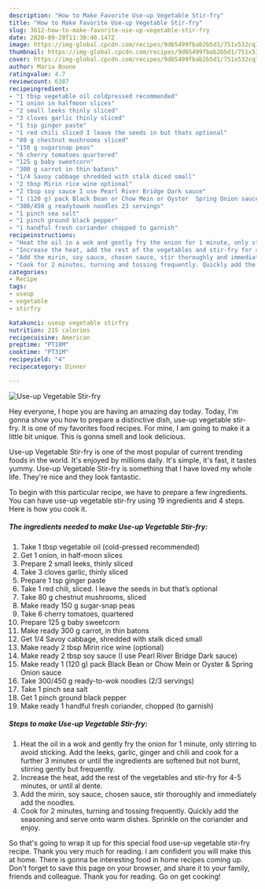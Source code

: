 ```yaml
---
description: "How to Make Favorite Use-up Vegetable Stir-fry"
title: "How to Make Favorite Use-up Vegetable Stir-fry"
slug: 3612-how-to-make-favorite-use-up-vegetable-stir-fry
date: 2020-09-20T11:30:40.147Z
image: https://img-global.cpcdn.com/recipes/9d65499fbab2b5d1/751x532cq70/use-up-vegetable-stir-fry-recipe-main-photo.jpg
thumbnail: https://img-global.cpcdn.com/recipes/9d65499fbab2b5d1/751x532cq70/use-up-vegetable-stir-fry-recipe-main-photo.jpg
cover: https://img-global.cpcdn.com/recipes/9d65499fbab2b5d1/751x532cq70/use-up-vegetable-stir-fry-recipe-main-photo.jpg
author: Maria Boone
ratingvalue: 4.7
reviewcount: 6387
recipeingredient:
- "1 tbsp vegetable oil coldpressed recommended"
- "1 onion in halfmoon slices"
- "2 small leeks thinly sliced"
- "3 cloves garlic thinly sliced"
- "1 tsp ginger paste"
- "1 red chili sliced I leave the seeds in but thats optional"
- "80 g chestnut mushrooms sliced"
- "150 g sugarsnap peas"
- "6 cherry tomatoes quartered"
- "125 g baby sweetcorn"
- "300 g carrot in thin batons"
- "1/4 Savoy cabbage shredded with stalk diced small"
- "2 tbsp Mirin rice wine optional"
- "2 tbsp soy sauce I use Pearl River Bridge Dark sauce"
- "1 (120 g) pack Black Bean or Chow Mein or Oyster  Spring Onion sauce"
- "300/450 g readytowok noodles 23 servings"
- "1 pinch sea salt"
- "1 pinch ground black pepper"
- "1 handful fresh coriander chopped to garnish"
recipeinstructions:
- "Heat the oil in a wok and gently fry the onion for 1 minute, only stirring to avoid sticking. Add the leeks, garlic, ginger and chili and cook for a further 3 minutes or until the ingredients are softened but not burnt, stirring gently but frequently."
- "Increase the heat, add the rest of the vegetables and stir-fry for 4-5 minutes, or until al dente."
- "Add the mirin, soy sauce, chosen sauce, stir thoroughly and immediately add the noodles."
- "Cook for 2 minutes, turning and tossing frequently. Quickly add the seasoning and serve onto warm dishes. Sprinkle on the coriander and enjoy."
categories:
- Recipe
tags:
- useup
- vegetable
- stirfry

katakunci: useup vegetable stirfry 
nutrition: 215 calories
recipecuisine: American
preptime: "PT18M"
cooktime: "PT31M"
recipeyield: "4"
recipecategory: Dinner

---
```



![Use-up Vegetable Stir-fry](https://img-global.cpcdn.com/recipes/9d65499fbab2b5d1/751x532cq70/use-up-vegetable-stir-fry-recipe-main-photo.jpg)

Hey everyone, I hope you are having an amazing day today. Today, I'm gonna show you how to prepare a distinctive dish, use-up vegetable stir-fry. It is one of my favorites food recipes. For mine, I am going to make it a little bit unique. This is gonna smell and look delicious.



Use-up Vegetable Stir-fry is one of the most popular of current trending foods in the world. It's enjoyed by millions daily. It's simple, it's fast, it tastes yummy. Use-up Vegetable Stir-fry is something that I have loved my whole life. They're nice and they look fantastic.


To begin with this particular recipe, we have to prepare a few ingredients. You can have use-up vegetable stir-fry using 19 ingredients and 4 steps. Here is how you cook it.

<!--inarticleads1-->

##### The ingredients needed to make Use-up Vegetable Stir-fry:

1. Take 1 tbsp vegetable oil (cold-pressed recommended)
1. Get 1 onion, in half-moon slices
1. Prepare 2 small leeks, thinly sliced
1. Take 3 cloves garlic, thinly sliced
1. Prepare 1 tsp ginger paste
1. Take 1 red chili, sliced. I leave the seeds in but that’s optional
1. Take 80 g chestnut mushrooms, sliced
1. Make ready 150 g sugar-snap peas
1. Take 6 cherry tomatoes, quartered
1. Prepare 125 g baby sweetcorn
1. Make ready 300 g carrot, in thin batons
1. Get 1/4 Savoy cabbage, shredded with stalk diced small
1. Make ready 2 tbsp Mirin rice wine (optional)
1. Make ready 2 tbsp soy sauce (I use Pearl River Bridge Dark sauce)
1. Make ready 1 (120 g) pack Black Bean or Chow Mein or Oyster &amp; Spring Onion sauce
1. Take 300/450 g ready-to-wok noodles (2/3 servings)
1. Take 1 pinch sea salt
1. Get 1 pinch ground black pepper
1. Make ready 1 handful fresh coriander, chopped (to garnish)




<!--inarticleads2-->

##### Steps to make Use-up Vegetable Stir-fry:

1. Heat the oil in a wok and gently fry the onion for 1 minute, only stirring to avoid sticking. Add the leeks, garlic, ginger and chili and cook for a further 3 minutes or until the ingredients are softened but not burnt, stirring gently but frequently.
1. Increase the heat, add the rest of the vegetables and stir-fry for 4-5 minutes, or until al dente.
1. Add the mirin, soy sauce, chosen sauce, stir thoroughly and immediately add the noodles.
1. Cook for 2 minutes, turning and tossing frequently. Quickly add the seasoning and serve onto warm dishes. Sprinkle on the coriander and enjoy.




So that's going to wrap it up for this special food use-up vegetable stir-fry recipe. Thank you very much for reading. I am confident you will make this at home. There is gonna be interesting food in home recipes coming up. Don't forget to save this page on your browser, and share it to your family, friends and colleague. Thank you for reading. Go on get cooking!
